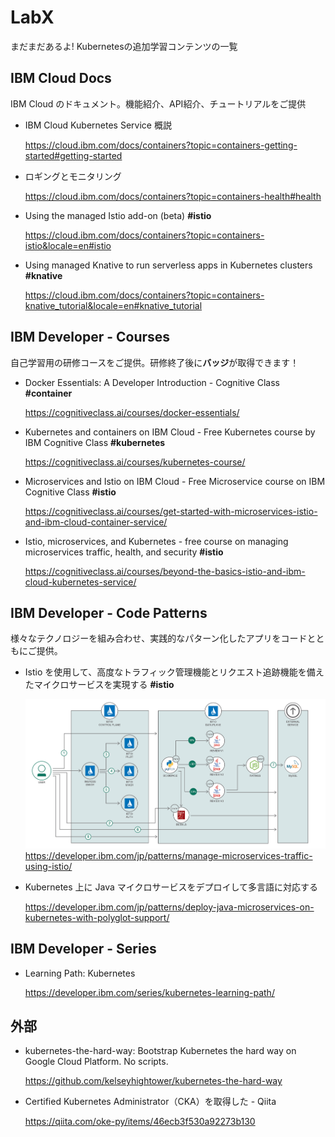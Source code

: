 # LabX 
まだまだあるよ! Kubernetesの追加学習コンテンツの一覧

## IBM Cloud Docs
  IBM Cloud のドキュメント。機能紹介、API紹介、チュートリアルをご提供

* IBM Cloud Kubernetes Service 概説

  https://cloud.ibm.com/docs/containers?topic=containers-getting-started#getting-started

* ロギングとモニタリング

  https://cloud.ibm.com/docs/containers?topic=containers-health#health

* Using the managed Istio add-on (beta) **#istio**

  https://cloud.ibm.com/docs/containers?topic=containers-istio&locale=en#istio

* Using managed Knative to run serverless apps in Kubernetes clusters **#knative**

  https://cloud.ibm.com/docs/containers?topic=containers-knative_tutorial&locale=en#knative_tutorial

## IBM Developer - Courses
自己学習用の研修コースをご提供。研修終了後に**バッジ**が取得できます！

* Docker Essentials: A Developer Introduction - Cognitive Class **#container**

  https://cognitiveclass.ai/courses/docker-essentials/


* Kubernetes and containers on IBM Cloud - Free Kubernetes course by IBM Cognitive Class **#kubernetes**

  https://cognitiveclass.ai/courses/kubernetes-course/

* Microservices and Istio on IBM Cloud - Free Microservice course on IBM Cognitive Class **#istio**

  https://cognitiveclass.ai/courses/get-started-with-microservices-istio-and-ibm-cloud-container-service/

* Istio, microservices, and Kubernetes - free course on managing microservices traffic, health, and security **#istio**

  https://cognitiveclass.ai/courses/beyond-the-basics-istio-and-ibm-cloud-kubernetes-service/

## IBM Developer - Code Patterns
様々なテクノロジーを組み合わせ、実践的なパターン化したアプリをコードとともにご提供。

* Istio を使用して、高度なトラフィック管理機能とリクエスト追跡機能を備えたマイクロサービスを実現する **#istio**

  ![title](img/Manage-microservices-traffic-using-Istio-arch-flow.png)
  https://developer.ibm.com/jp/patterns/manage-microservices-traffic-using-istio/

* Kubernetes 上に Java マイクロサービスをデプロイして多言語に対応する

  https://developer.ibm.com/jp/patterns/deploy-java-microservices-on-kubernetes-with-polyglot-support/

## IBM Developer - Series

* Learning Path: Kubernetes

  https://developer.ibm.com/series/kubernetes-learning-path/

## 外部
* kubernetes-the-hard-way: Bootstrap Kubernetes the hard way on Google Cloud Platform. No scripts.

  https://github.com/kelseyhightower/kubernetes-the-hard-way


* Certified Kubernetes Administrator（CKA）を取得した - Qiita

  https://qiita.com/oke-py/items/46ecb3f530a92273b130